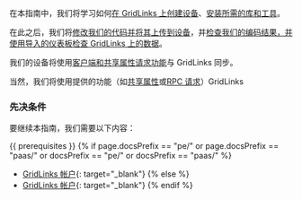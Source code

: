 在本指南中，我们将学习如何[在 GridLinks 上创建设备](#create-device-on-thingsboard)、[安装所需的库和工具](#install-required-libraries-and-tools)。

在此之后，我们将[修改我们的代码并将其上传到设备](#connect-device-to-thingsboard)，并[检查我们的编码结果，并使用导入的仪表板检查 GridLinks 上的数据](#check-data-on-thingsboard)。

我们的设备将使用[客户端和共享属性请求功能](#synchronize-device-state-using-client-and-shared-attribute-requests)与 GridLinks 同步。

当然，我们将使用提供的功能（如[共享属性](#control-device-using-shared-attributes)或[RPC 请求](#control-device-using-rpc)）GridLinks

### 先决条件

要继续本指南，我们需要以下内容：

{{ prerequisites }}
{% if page.docsPrefix == "pe/" or page.docsPrefix == "paas/" or docsPrefix == "pe/" or docsPrefix == "paas/" %}
- [GridLinks 帐户](https://gridlinks.codingas.com){: target="_blank"}
{% else %}
- [GridLinks 帐户](https://gridlinks.codingas.com){: target="_blank"}
{% endif %}